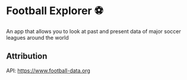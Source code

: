 # Football Explorer ⚽️

An app that allows you to look at past and present data of major soccer leagues around the world

## Attribution
API: https://www.football-data.org